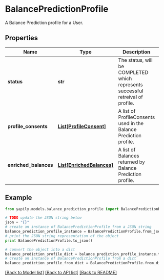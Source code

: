 # BalancePredictionProfile

A Balance Prediction profile for a User.

## Properties
Name | Type | Description | Notes
------------ | ------------- | ------------- | -------------
**status** | **str** | The status, will be COMPLETED which represents successful retreival of profile. | [optional] 
**profile_consents** | [**List[ProfileConsent]**](ProfileConsent.md) | A list of ProfileConsents used in the Balance Prediction profile. | [optional] 
**enriched_balances** | [**List[EnrichedBalances]**](EnrichedBalances.md) | A list of Balances returned by Balance Prediction profile. | [optional] 

## Example

```python
from yapily.models.balance_prediction_profile import BalancePredictionProfile

# TODO update the JSON string below
json = "{}"
# create an instance of BalancePredictionProfile from a JSON string
balance_prediction_profile_instance = BalancePredictionProfile.from_json(json)
# print the JSON string representation of the object
print BalancePredictionProfile.to_json()

# convert the object into a dict
balance_prediction_profile_dict = balance_prediction_profile_instance.to_dict()
# create an instance of BalancePredictionProfile from a dict
balance_prediction_profile_from_dict = BalancePredictionProfile.from_dict(balance_prediction_profile_dict)
```
[[Back to Model list]](../README.md#documentation-for-models) [[Back to API list]](../README.md#documentation-for-api-endpoints) [[Back to README]](../README.md)


